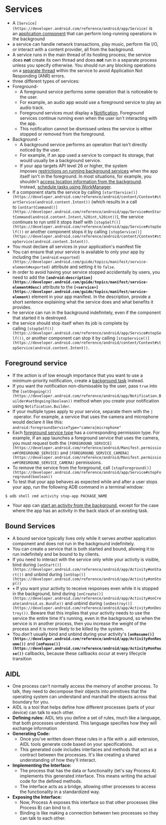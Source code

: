 # Services

- A `[Service](https://developer.android.com/reference/android/app/Service)` is an [application component](https://developer.android.com/guide/components/fundamentals#Components) that can perform long-running operations in the background
- a service can handle network transactions, play music, perform file I/O, or interact with a content provider, all from the background.
- A service runs in the main thread of its hosting process; the service does **not** create its own thread and does **not** run in a separate process unless you specify otherwise. You should run any blocking operations on a [separate thread](https://developer.android.com/training/multiple-threads) within the service to avoid Application Not Responding (ANR) errors.
- three different types of services:
- Foreground-
    - A foreground service performs some operation that is noticeable to the user.
    - For example, an audio app would use a foreground service to play an audio track.
    - Foreground services must display a [Notification](https://developer.android.com/develop/ui/views/notifications). Foreground services continue running even when the user isn't interacting with the app.
    - This notification cannot be dismissed unless the service is either stopped or removed from the foreground.
- Background -
    - A background service performs an operation that isn't directly noticed by the user.
    - For example, if an app used a service to compact its storage, that would usually be a background service.
    - If your app targets API level 26 or higher, the system imposes [restrictions on running background services](https://developer.android.com/about/versions/oreo/background) when the app itself isn't in the foreground. In most situations, for example, you shouldn't [access location information from the background](https://developer.android.com/training/location/background). Instead, [schedule tasks using WorkManager](https://developer.android.com/topic/libraries/architecture/workmanager).
- If a component starts the service by calling `[startService()](https://developer.android.com/reference/android/content/Context#startService(android.content.Intent))` (which results in a call to `[onStartCommand()](https://developer.android.com/reference/android/app/Service#onStartCommand(android.content.Intent,%20int,%20int))`), the service continues to run until it stops itself with `[stopSelf()](https://developer.android.com/reference/android/app/Service#stopSelf())` or another component stops it by calling `[stopService()](https://developer.android.com/reference/android/content/Context#stopService(android.content.Intent))`.
- You must declare all services in your application's manifest file
- You can ensure that your service is available to only your app by including the `[android:exported](https://developer.android.com/guide/topics/manifest/service-element#exported)` attribute and setting it to `false`.
- In order to avoid having your service stopped accidentally by users, you need to add the **`[android:description](https://developer.android.com/guide/topics/manifest/service-element#desc)`** attribute to the **`[<service>](https://developer.android.com/guide/topics/manifest/service-element)`** element in your app manifest. In the description, provide a short sentence explaining what the service does and what benefits it provides.
- he service can run in the background indefinitely, even if the component that started it is destroyed.
- the service should stop itself when its job is complete by calling `[stopSelf()](https://developer.android.com/reference/android/app/Service#stopSelf())`, or another component can stop it by calling `[stopService()](https://developer.android.com/reference/android/content/Context#stopService(android.content.Intent))`.

## Foreground service

- If the action is of low enough importance that you want to use a minimum-priority notification, create a [background task](https://developer.android.com/topic/performance/scheduling#categories_of_background_tasks) instead.
- If you want the notification non-dismissable by the user, pass `true` into the `[setOngoing()](https://developer.android.com/reference/android/app/Notification.Builder#setOngoing(boolean))` method when you create your notification using `Notification.Builder`.
- If your multiple types apply to your service, separate them with the `|` operator. For example, a service that uses the camera and microphone would declare it like this: `android:foregroundServiceType="camera|microphone"`
- Each [foreground service type](https://developer.android.com/guide/components/fg-service-types) has a corresponding permission type. For example, if an app launches a foreground service that uses the camera, you must request both the `[FOREGROUND_SERVICE](https://developer.android.com/reference/android/Manifest.permission#FOREGROUND_SERVICE)` and `[FOREGROUND_SERVICE_CAMERA](https://developer.android.com/reference/android/Manifest.permission#FOREGROUND_SERVICE_CAMERA)` permissions.
- To remove the service from the foreground, call `[stopForeground()](https://developer.android.com/reference/android/app/Service#stopForeground(boolean))`
- To test that your app behaves as expected while and after a user stops your app, run the following ADB command in a terminal window:

`$ adb shell cmd activity stop-app PACKAGE_NAME`

- Your app can [start an activity from the background](https://developer.android.com/guide/components/activities/background-starts), except for the case where the app has an activity in the back stack of an existing task.

## Bound Services

- A bound service typically lives only while it serves another application component and does not run in the background indefinitely.
- You can create a service that is both started and bound, allowing it to run indefinitely and be bound to by clients.
- If you need to interact with the service only while your activity is visible, bind during `[onStart()](https://developer.android.com/reference/android/app/Activity#onStart())` and unbind during `[onStop()](https://developer.android.com/reference/android/app/Activity#onStop())`
- • If you want your activity to receive responses even while it is stopped in the background, bind during `[onCreate()](https://developer.android.com/reference/android/app/Activity#onCreate(android.os.Bundle))` and unbind during `[onDestroy()](https://developer.android.com/reference/android/app/Activity#onDestroy())`. Beware that this implies that your activity needs to use the service the entire time it's running, even in the background, so when the service is in another process, then you increase the weight of the process and it is more likely to be killed by the system.
- You *don't* usually bind and unbind during your activity's **`[onResume()](https://developer.android.com/reference/android/app/Activity#onResume())`** and **`[onPause()](https://developer.android.com/reference/android/app/Activity#onPause())`** callbacks, because these callbacks occur at every lifecycle transition

## AIDL

- One process can't normally access the memory of another process. To talk, they need to decompose their objects into primitives that the operating system can understand and marshall the objects across that boundary for you.
- AIDL is a tool that helps define how different processes (parts of your device) can talk to each other.
- **Defining rules:** AIDL lets you define a set of rules, much like a language, that both processes understand. This language specifies how they will exchange information
- **Generating Code:**
    - Once you've written down these rules in a file with a .aidl extension, AIDL tools generate code based on your specifications.
    - This generated code includes interfaces and methods that act as a contract between the processes. It's like creating a shared understanding of how they'll interact.
- **Implementing the Interface:**
    - The process that has the data or functionality (let's say Process A) implements this generated interface. This means writing the actual code for the defined methods.
    - The interface acts as a bridge, allowing other processes to access the functionality in a standardized way.
- **Exposing the Interface:**
    - Now, Process A exposes this interface so that other processes (like Process B) can bind to it.
    - Binding is like making a connection between two processes so they can talk to each other.